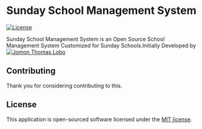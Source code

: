 # Sunday School Management System

[![License](https://poser.pugx.org/laravel/framework/license.svg)](https://packagist.org/packages/laravel/framework)

Sunday School Management System is an Open Source School Management System Customized for Sunday Schools.Initially Developed by [![Jomon Thomas Lobo](https://scontent-maa2-1.xx.fbcdn.net/v/t1.0-1/p240x240/39121857_1797251090352179_7778345069098041344_n.jpge)](http://jomonlobo.online)


## Contributing

Thank you for considering contributing to this. 


## License

This application is open-sourced software licensed under the [MIT license](http://opensource.org/licenses/MIT).
